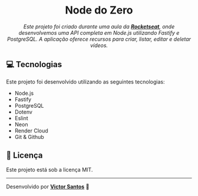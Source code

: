 <h1 align="center">Node do Zero</h1>

<p align="center">
  <em>
    Este projeto foi criado durante uma aula da <a href="https://youtu.be/hHM-hr9q4mo?si=TbPvgSeC1LwZ7GNl" target="blank"><strong>Rocketseat</strong></a>, onde desenvolvemos uma API completa em Node.js utilizando Fastify e PostgreSQL. A aplicação oferece recursos para criar, listar, editar e deletar vídeos.
  </em>
</p>

<h2 id="technologies">💻 Tecnologias</h2>

Este projeto foi desenvolvido utilizando as seguintes tecnologias:

- Node.js
- Fastify
- PostgreSQL
- Dotenv
- Eslint
- Neon
- Render Cloud
- Git & Github

<h2 id="license">📝 Licença</h2>

Este projeto está sob a licença MIT.

---

Desenvolvido por <a href="https://github.com/ovictoruivo"><strong>Victor Santos</strong></a> 🚀
